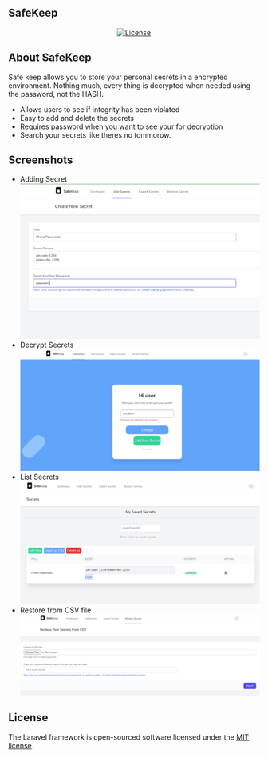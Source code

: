 <span class="p-2"><b>Safe</b>Keep</span>
---
<p align="center">
<a href="https://packagist.org/packages/laravel/framework"><img src="https://img.shields.io/packagist/l/laravel/framework" alt="License"></a>
</p>

## About SafeKeep

Safe keep allows you to store your personal secrets in a encrypted environment. Nothing much, every thing is decrypted when needed using the password, not the HASH.
- Allows users to see if integrity has been violated
- Easy to add and delete the secrets
- Requires password when you want to see your for decryption
- Search your secrets like theres no tommorow.
## Screenshots
 - Adding Secret
 ![title](public/images/screenshots/add-secret.png)
 - Decrypt Secrets
  ![title](public/images/screenshots/decrypt.png)
 - List Secrets
  ![title](public/images/screenshots/all-secrets.png)
 - Restore from CSV file
  ![title](public/images/screenshots/restore.png)

## License

The Laravel framework is open-sourced software licensed under the [MIT license](https://opensource.org/licenses/MIT).
